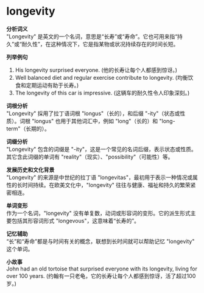 # longevity

**分析词义**  
"Longevity" 是英文的一个名词，意思是“长寿”或“寿命”。它也可用来指“持久”或“耐久性”，在这种情况下，它是指某物或状况持续存在的时间长短。

  

**列举例句**

  

1.  His longevity surprised everyone. (他的长寿让每个人都感到惊讶。)
2.  Well balanced diet and regular exercise contribute to longevity. (均衡饮食和定期运动有助于长寿。)
3.  The longevity of this car is impressive. (这辆车的耐久性令人印象深刻。)

  

**词根分析**  
"Longevity" 採用了拉丁语词根 "longus"（长的），和后缀 "-ity"（状态或性质）。词根 "longus" 也用于其他词汇中，例如 "long"（长的）和 "long-term"（长期的）。

  

**词缀分析**  
"Longevity" 包含的词缀是 "-ity"，这是一个常见的名词后缀，表示状态或性质。其它含此词缀的单词有 "reality"（现实）、"possibility"（可能性）等。

  

**发展历史和文化背景**  
"Longevity" 的来源是中世纪的拉丁语 "longevitas"，最初用于表示一种情况或属性的长时间持续。在欧美文化中，"longevity" 往往与健康、福祉和持久的繁荣紧密相连。

  

**单词变形**  
作为一个名词，"longevity" 没有单复数，动词或形容词的变形。它的派生形式主要包括其形容词形式 "longevous"，这意味着“长寿的”。

  

**记忆辅助**  
“长”和“寿命”都是与时间有关的概念，联想到长时间就可以帮助记忆 "longevity" 这个单词。

  

**小故事**  
John had an old tortoise that surprised everyone with its longevity, living for over 100 years. (约翰有一只老龟，它的长寿让每个人都感到惊讶，活了超过100岁。)
